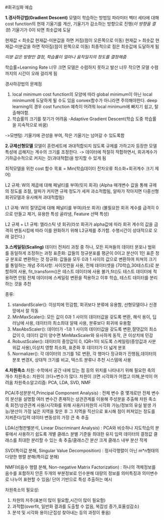 #회귀심화 예습

**1.경사하강법(Gradient Descent)**
모델이 학습하는 방법임
파라미터 벡터 세타에 대해 cost function의 현재 기울기를 계산,
기울기가 감소하는 방향으로 진행(*이 방향을 결정*)
기울기가 0이 되면 최솟값에 도달

현재값 < 최솟값
현재값-미분값을 하면 커짐(점이 오른쪽으로 이동)
현재값 > 최솟값
현재값-미분값을 하면 작아짐(점이 왼쪽으로 이동)
최종적으로 점은 최솟값에 도달하게 됨

*미분 값은 방향만 결정, 학습률이 얼마나 움직일지의 정도를 결정해줌*

학습률=Learning Rate
너무 크면 모델은 수렴하지 못하고 발산
너무 작으면 모델 수렴까지의 시간이 오래 걸리게 됨

경사하강법의 문제점
1. local minimum
cost function의 모양에 따라 global minimum이 아닌 local minimum에 도달하게 될 수도 있음
convex함수가 아니라면 주의해야한다.
deep learning의 경우 cost function 예측이 어려워 local minimum에 빠지기 쉽고, 탈출해야함.
2. 학습률의 크기를 찾기가 어려움
-Adaptive Gradient Descent(학습 도중 학습률을 지속적으로 바꿈)

->모멘텀: 기울기에 관성을 부여, 작은 기울기는 넘어갈 수 있도록함



**2.규제선형모델**
모델이 훈련세트에 과대적합되지 않도록 규제를 가하고자 등장한 모델
특성에 곱해지는 계수의 크기를 조정한다. 
-> 데이터에 적절히 적합하면서, 회귀계수가 기하급수적으로 커지는 것(과대적합)을 방지할 수 있게 됨

최적모델을 위한 cost 함수 목표 = Min(학습데이터 잔차오류 최소화+회귀계수 크기 제어)

L2 규제: W의 제곱에 대해 페널티를 부여(릿지 회귀) (Alpha 매개변수 값을 통해 규제의 정도를 조절, 알파가 커지면 규제 정도가 세져 과소적합됨, 알파가 작아지면 다중선형회귀모델과 유사해져 과대적합됨)

L1 규제: W의 절댓값에 대해 페널티를 부여(라쏘 회귀) (불필요한 회귀 계수를 급격히 0으로 만들고 제거, 유용한 특성 골라냄, Feature 선택 특성)

L2 규제 + L1 규제: 엘라스틱 넷 회귀(라쏘 회귀가 alpha값에 따라 회귀 계수의 값을 급격히 변동시킴에 따라 이를 완화하기 위해 L2규제를 추가함. 수행시간이 상대적으로 오래 걸린다.)



**3.스케일링(Scaling)**
데이터 전처리 과정 중 하나, 모든 피쳐들의 데이터 분포나 범위를 동일하게 조정하는 과정
표준화: 값들의 정규분포를 평균이 0이고 분산이 1인 표준 정규 분포로 변환하는 것
정규화: 값들을 모두 0과 1 사이의 값으로 변환하여 피쳐의 크기를 통일하는 개념
주의사항: 사이킷런을 사용, 전체 데이터셋을 (70학습,30테스트)로 분할하여 사용, fit_transform()은 테스트 데이터에 사용 불가,fit()도 테스트 데이터에 적용하면 안됨
전체 데이터에 스케일링 변환을 적용하고 이후 학습, 테스트 데이터를 분리하는 것을 추천

종류:
1. standardScaler(): 이상치에 민감함, 회귀보다 분류에 유용함, 선형모델이나 신경망에서 잘 작동
2. MinMaxScaler(): 모든 값이 0과 1 사이의 데이터값을 갖도록 변환, 해석 용이, 딥러닝에 사용, 데이터의 최소최대 알때 사용, 분류보다 회귀에 유용함
3. MaxAbsScaler(): 데이터가 -1과 1 사이의 데이터값을 갖도록 변환,절댓값의 최소값이 0, 데이터 값이 양수면 MinMaxScaler와 유사하게 동작, 큰 이상치에 민감
4. RobustScaler(): 데이터의 중앙값이 0, IQR=1이 되도록 스케일링(중앙값과 사분위값 사용),이상치 영향 최소화, 표준화 후 데이터가 더 넓게 분포
5. Normalizer(): 각 데이터의 크기를 1로 변환, 각 행마다 정규화가 진행됨,데이터의 분포 변경X, 상대적 크기를 비교, 텍스트 분류나 추천 시스템에 사용


**4.차원축소**
차원: 수학에서 공간 내에 있는 점 등의 위치를 나타내기 위해 필요한 축의 개수
차원축소: 차원이 크다=변수가 많다. 차원이 크면 시각화가 어렵고 이해,분석이 어려움
차원축소알고리즘: PCA, LDA, SVD, NMF

PCA(주성분분석,Principal Component Analysis)
: 전체 변수 중 몇개로만 전체 변수의 분산을 설명함
여러 변수간 존재하는 상관관계를 이용해 주성분을 추출해 차원 축소
축 회전/상관관계 사용/시각화를 위해 사용/다차원의 시각화 가능/정보의 유실 발생 가능/분산이 가장 넓은 지역을 찾은 후 그 지역을 직선으로 표시해 점이 퍼져있는 정도를 지켜준다/입력 데이터 변동성의 가장 큰 축 추출

LDA(선형판별분석, Linear Discriminant Analysis)
: PCA와 비슷하나 지도학습의 분류에서 사용하기 쉽도록 개별 클래스 분별 기준을 최대한 유지
입력 데이터의 결정값 클래스를 최대한 분리할 수 있는 축 추출/클래스간 분산 크게 클래스 내부 분산 작게

SVD(특이값 분해, Singular Value Decomposition)
: 정사각행렬이 아닌 m*n형태의 다양한 행렬 분해(특이값 분해)

NMF(비음수 행렬 분해, Non-negative Matrix Factorization)
: 하나의 객체정보를 음수를 포함하지 안흔 두개의 부분정보로 인수분해
대량의 정보를 의미특징과 의미변수로 나누어 표현할 수 있음/ 단어 기반으로 특성 추출하는 예시

차원축소의 필요성:
1. 차원의 저주(표본이 많이 필요함,시간이 많이 필요함)
2. 과적합(overfit, 일반화 결과를 도출할 수 없음, 복잡성 증가,효율성감소)
3. 분석 및 시각화 용이(군집성 찾아내는 등의 과정이 좋음)

